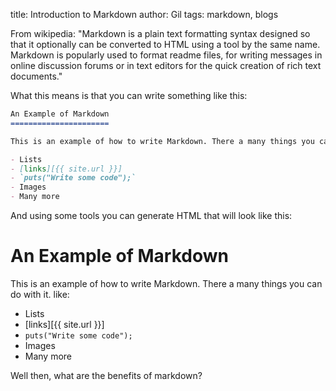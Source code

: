 title: Introduction to Markdown
author: Gil
tags: markdown, blogs

From wikipedia: "Markdown is a plain text formatting syntax designed so that it optionally can be converted to HTML using a tool by the same name. Markdown is popularly used to format readme files, for writing messages in online discussion forums or in text editors for the quick creation of rich text documents."

What this means is that you can write something like this:
```markdown
An Example of Markdown
======================

This is an example of how to write Markdown. There a many things you can do with it. like:

- Lists
- [links][{{ site.url }}]
- `puts("Write some code");`
- Images
- Many more
```

And using some tools you can generate HTML that will look like this:

An Example of Markdown
======================

This is an example of how to write Markdown. There a many things you can do with it. like:

- Lists
- [links][{{ site.url }}]
- `puts("Write some code");`
- Images
- Many more

Well then, what are the benefits of markdown?
